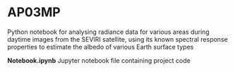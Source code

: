 # AP03MP

Python notebook for analysing radiance data for various areas during daytime images from the SEVIRI satellite, using its known spectral response properties to estimate the albedo of various Earth surface types

**Notebook.ipynb**
Jupyter notebook file containing project code
